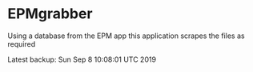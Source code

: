 # EPMgrabber
Using a database from the EPM app this application scrapes the files as required


Latest backup: Sun Sep 8 10:08:01 UTC 2019
